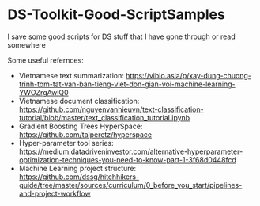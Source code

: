 # DS-Toolkit-Good-ScriptSamples

I save some good scripts for DS stuff that I have gone through or read somewhere <br>

Some useful refernces: <br>

- Vietnamese text summarization: https://viblo.asia/p/xay-dung-chuong-trinh-tom-tat-van-ban-tieng-viet-don-gian-voi-machine-learning-YWOZrgAwlQ0
- Vietnamese document classification: https://github.com/nguyenvanhieuvn/text-classification-tutorial/blob/master/text_classification_tutorial.ipynb
- Gradient Boosting Trees HyperSpace: https://github.com/talperetz/hyperspace
- Hyper-parameter tool series: https://medium.datadriveninvestor.com/alternative-hyperparameter-optimization-techniques-you-need-to-know-part-1-3f68d0448fcd
- Machine Learning project structure: https://github.com/dssg/hitchhikers-guide/tree/master/sources/curriculum/0_before_you_start/pipelines-and-project-workflow
